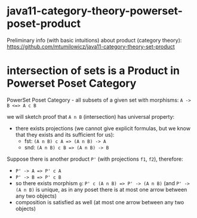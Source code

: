 # java11-category-theory-powerset-poset-product

Preliminary info (with basic intuitions) about product 
(category theory): https://github.com/mtumilowicz/java11-category-theory-set-product

# intersection of sets is a Product in Powerset Poset Category
PowerSet Poset Category - all subsets of a given set
with morphisms: `A -> B <=> A c B`

we will sketch proof that `A n B` (intersection)
has universal property:

* there exists projections (we cannot give explicit
formulas, but we know that they exists and its sufficient
for us):
    * fst: `(A n B) c A => (A n B) -> A`
    * snd: `(A n B) c B => (A n B) -> B`

Suppose there is another product `P'` (with projections `f1`, `f2`),
therefore:
* `P' -> A => P' c A`
* `P' -> B => P' c B`
* so there exists morphism `g`: `P' c (A n B) => P' -> (A n B)` 
(and `P' -> (A n B)` is unique,
as in any poset there is at most one arrow between any two 
objects)
* composition is satisfied as well (at most one arrow between
any two objects)